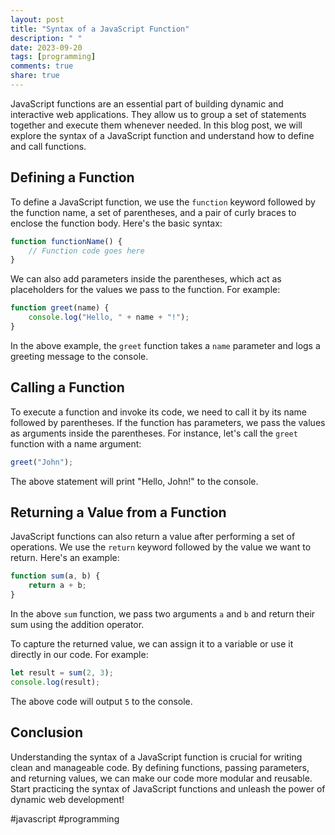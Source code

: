 ```yaml
---
layout: post
title: "Syntax of a JavaScript Function"
description: " "
date: 2023-09-20
tags: [programming]
comments: true
share: true
---
```


JavaScript functions are an essential part of building dynamic and interactive web applications. They allow us to group a set of statements together and execute them whenever needed. In this blog post, we will explore the syntax of a JavaScript function and understand how to define and call functions.

## Defining a Function

To define a JavaScript function, we use the `function` keyword followed by the function name, a set of parentheses, and a pair of curly braces to enclose the function body. Here's the basic syntax:

```javascript
function functionName() {
    // Function code goes here
}
```

We can also add parameters inside the parentheses, which act as placeholders for the values we pass to the function. For example:

```javascript
function greet(name) {
    console.log("Hello, " + name + "!");
}
```

In the above example, the `greet` function takes a `name` parameter and logs a greeting message to the console.

## Calling a Function

To execute a function and invoke its code, we need to call it by its name followed by parentheses. If the function has parameters, we pass the values as arguments inside the parentheses. For instance, let's call the `greet` function with a name argument:

```javascript
greet("John");
```

The above statement will print "Hello, John!" to the console.

## Returning a Value from a Function

JavaScript functions can also return a value after performing a set of operations. We use the `return` keyword followed by the value we want to return. Here's an example:

```javascript
function sum(a, b) {
    return a + b;
}
```

In the above `sum` function, we pass two arguments `a` and `b` and return their sum using the addition operator.

To capture the returned value, we can assign it to a variable or use it directly in our code. For example:

```javascript
let result = sum(2, 3);
console.log(result);
```

The above code will output `5` to the console.

## Conclusion

Understanding the syntax of a JavaScript function is crucial for writing clean and manageable code. By defining functions, passing parameters, and returning values, we can make our code more modular and reusable. Start practicing the syntax of JavaScript functions and unleash the power of dynamic web development!

#javascript #programming
